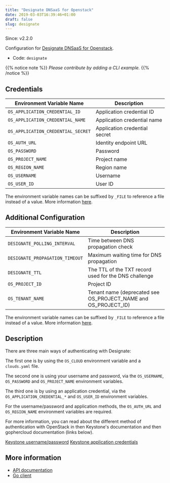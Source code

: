 ```yaml
---
title: "Designate DNSaaS for Openstack"
date: 2019-03-03T16:39:46+01:00
draft: false
slug: designate
---
```


<!-- THIS DOCUMENTATION IS AUTO-GENERATED. PLEASE DO NOT EDIT. -->
<!-- providers/dns/designate/designate.toml -->
<!-- THIS DOCUMENTATION IS AUTO-GENERATED. PLEASE DO NOT EDIT. -->

Since: v2.2.0

Configuration for [Designate DNSaaS for Openstack](https://docs.openstack.org/designate/latest/).


<!--more-->

- Code: `designate`

{{% notice note %}}
_Please contribute by adding a CLI example._
{{% /notice %}}




## Credentials

| Environment Variable Name | Description |
|-----------------------|-------------|
| `OS_APPLICATION_CREDENTIAL_ID` | Application credential ID |
| `OS_APPLICATION_CREDENTIAL_NAME` | Application credential name |
| `OS_APPLICATION_CREDENTIAL_SECRET` | Application credential secret |
| `OS_AUTH_URL` | Identity endpoint URL |
| `OS_PASSWORD` | Password |
| `OS_PROJECT_NAME` | Project name |
| `OS_REGION_NAME` | Region name |
| `OS_USERNAME` | Username |
| `OS_USER_ID` | User ID |

The environment variable names can be suffixed by `_FILE` to reference a file instead of a value.
More information [here](/lego/dns/#configuration-and-credentials).


## Additional Configuration

| Environment Variable Name | Description |
|--------------------------------|-------------|
| `DESIGNATE_POLLING_INTERVAL` | Time between DNS propagation check |
| `DESIGNATE_PROPAGATION_TIMEOUT` | Maximum waiting time for DNS propagation |
| `DESIGNATE_TTL` | The TTL of the TXT record used for the DNS challenge |
| `OS_PROJECT_ID` | Project ID |
| `OS_TENANT_NAME` | Tenant name (deprecated see OS_PROJECT_NAME and OS_PROJECT_ID) |

The environment variable names can be suffixed by `_FILE` to reference a file instead of a value.
More information [here](/lego/dns/#configuration-and-credentials).

## Description

There are three main ways of authenticating with Designate:

The first one is by using the `OS_CLOUD` environment variable and a
`clouds.yaml` file.

The second one is using your username and password, via the `OS_USERNAME`,
`OS_PASSWORD` and `OS_PROJECT_NAME` environment variables.

The third one is by using an application credential, via the
`OS_APPLICATION_CREDENTIAL_*` and `OS_USER_ID` environment variables.

For the username/password and application methods, the `OS_AUTH_URL` and
`OS_REGION_NAME` environment variables are required.

For more information, you can read about the different method of authentication
with OpenStack in then Keystone's documentation and then gophercloud
documentation (links below).

[Keystone username/password](https://docs.openstack.org/keystone/latest/user/supported_clients.html)
[Keystone application credentials](https://docs.openstack.org/keystone/latest/user/application_credentials.html)



## More information

- [API documentation](https://docs.openstack.org/designate/latest/)
- [Go client](https://godoc.org/github.com/gophercloud/gophercloud/openstack/dns/v2)

<!-- THIS DOCUMENTATION IS AUTO-GENERATED. PLEASE DO NOT EDIT. -->
<!-- providers/dns/designate/designate.toml -->
<!-- THIS DOCUMENTATION IS AUTO-GENERATED. PLEASE DO NOT EDIT. -->

